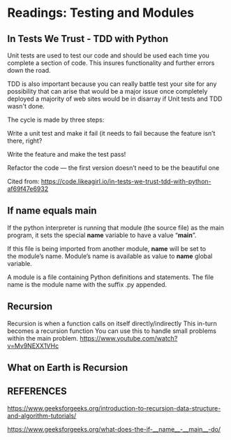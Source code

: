 # Readings: Testing and Modules

## In Tests We Trust - TDD with Python

Unit tests are used to test our code and should be used each time you complete a section of code. This insures functionality and further errors down the road.

TDD is also important because you can really battle test your site for any possibility that can arise that would be a major issue once completely deployed a majority of web sites would be in disarray if Unit tests and TDD wasn't done.

The cycle is made by three steps:

Write a unit test and make it fail (it needs to fail because the feature isn’t there, right?

Write the feature and make the test pass!

Refactor the code — the first version doesn’t need to be the beautiful one

Cited from: <https://code.likeagirl.io/in-tests-we-trust-tdd-with-python-af69f47e6932>

## If name equals main

If the python interpreter is running that module (the source file) as the main program, it sets the special __name__ variable to have a value “__main__”.

If this file is being imported from another module, __name__ will be set to the module’s name. Module’s name is available as value to __name__ global variable.

A module is a file containing Python definitions and statements. The file name is the module name with the suffix .py appended.

## Recursion

Recursion is when a function calls on itself directly/indirectly
This in-turn becomes a recursion function
You can use this to handle small problems within the main problem.
<https://www.youtube.com/watch?v=Mv9NEXX1VHc>

## What on Earth is Recursion

## REFERENCES

<https://www.geeksforgeeks.org/introduction-to-recursion-data-structure-and-algorithm-tutorials/>

<https://www.geeksforgeeks.org/what-does-the-if-__name__-__main__-do/>
